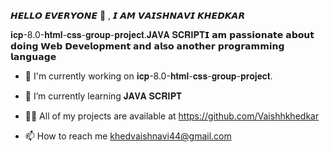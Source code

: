𝙃𝙀𝙇𝙇𝙊 𝙀𝙑𝙀𝙍𝙔𝙊𝙉𝙀 👋 , 𝙄 𝘼𝙈 𝙑𝘼𝙄𝙎𝙃𝙉𝘼𝙑𝙄 𝙆𝙃𝙀𝘿𝙆𝘼𝙍 

𝐢𝐜𝐩-8.0-𝐡𝐭𝐦𝐥-𝐜𝐬𝐬-𝐠𝐫𝐨𝐮𝐩-𝐩𝐫𝐨𝐣𝐞𝐜𝐭.𝐉𝐀𝐕𝐀 𝐒𝐂𝐑𝐈𝐏𝐓𝗜 𝗮𝗺 𝗽𝗮𝘀𝘀𝗶𝗼𝗻𝗮𝘁𝗲 𝗮𝗯𝗼𝘂𝘁 𝗱𝗼𝗶𝗻𝗴 𝗪𝗲𝗯 𝗗𝗲𝘃𝗲𝗹𝗼𝗽𝗺𝗲𝗻𝘁 𝗮𝗻𝗱 𝗮𝗹𝘀𝗼 𝗮𝗻𝗼𝘁𝗵𝗲𝗿 𝗽𝗿𝗼𝗴𝗿𝗮𝗺𝗺𝗶𝗻𝗴 𝗹𝗮𝗻𝗴𝘂𝗮𝗴𝗲 

- 🌱 I'm currently working on 𝐢𝐜𝐩-8.0-𝐡𝐭𝐦𝐥-𝐜𝐬𝐬-𝐠𝐫𝐨𝐮𝐩-𝐩𝐫𝐨𝐣𝐞𝐜𝐭.
  
- 🌱 I’m currently learning 𝐉𝐀𝐕𝐀 𝐒𝐂𝐑𝐈𝐏𝐓

- 👩‍💻 All of my projects are available at https://github.com/Vaishhkhedkar 

- 📫 How to reach me khedvaishnavi44@gmail.com
  
